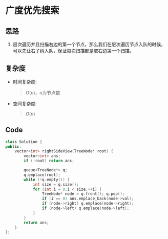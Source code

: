 # 广度优先搜索
## 思路
1. 层次遍历并且扫描右边的第一个节点，那么我们在层次遍历节点入队的时候，可以先让右子树入队，保证每次扫描都是取右边第一个扫描。
## 复杂度
- 时间复杂度:
  > $O(n)$，n为节点数
- 空间复杂度:
  > $O(n)$

## Code
```C++ []
class Solution {
public:
    vector<int> rightSideView(TreeNode* root) {
        vector<int> ans;
        if (!root) return ans;

        queue<TreeNode*> q;
        q.emplace(root);
        while (!q.empty()) {
            int size = q.size();
            for (int i = 0;i < size;++i) {
                TreeNode* node = q.front(); q.pop();
                if (i == 0) ans.emplace_back(node->val);
                if (node->right) q.emplace(node->right);
                if (node->left) q.emplace(node->left);
            }
        }
        return ans;
    }
};
```
